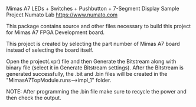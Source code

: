 Mimas A7 LEDs + Switches + Pushbutton + 7-Segment Display Sample Project
Numato Lab
https://www.numato.com

This package contains source and other files necessary to build this project for Mimas A7 FPGA Development board.

This project is created by selecting the part number of Mimas A7 board instead of selecting the board itself.

Open the project(.xpr) file and then Generate the Bitstream along with binary file (select it in Generate Bitstream
settings). After the Bitstream is generated successfully, the .bit and .bin files will be created in the 
"MimasA7TopModule.runs-->impl_1" folder.

NOTE: After programming the .bin file make sure to recycle the power and then check the output.